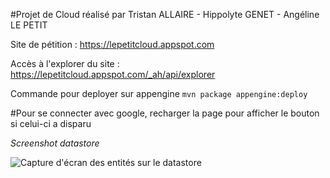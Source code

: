 #Projet de Cloud réalisé par Tristan ALLAIRE - Hippolyte GENET - Angéline LE PETIT

Site de pétition :
https://lepetitcloud.appspot.com 


Accès à l'explorer du site :
https://lepetitcloud.appspot.com/_ah/api/explorer


Commande pour deployer sur appengine
`mvn package appengine:deploy`

#Pour se connecter avec google, recharger la page pour afficher le bouton si celui-ci a disparu

*Screenshot datastore*

![Capture d'écran des entités sur le datastore](https://drive.google.com/drive/folders/192y3026GdcoCULWXM37Rc2mPzVEAGK6j?usp=sharing)

